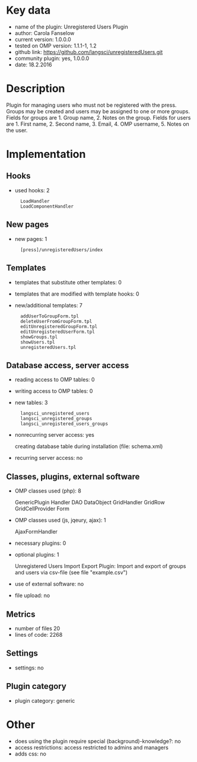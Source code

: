 Key data
============

- name of the plugin: Unregistered Users Plugin
- author: Carola Fanselow
- current version: 1.0.0.0
- tested on OMP version: 1.1.1-1, 1.2
- github link: https://github.com/langsci/unregisteredUsers.git
- community plugin: yes, 1.0.0.0
- date: 18.2.2016

Description
============

Plugin for managing users who must not be registered with the press. Groups may be created and users may be assigned to one or more groups. Fields for groups are 1. Group name, 2. Notes on the group. Fields for users are 1. First name, 2. Second name, 3. Email, 4. OMP username, 5. Notes on the user. 

 
Implementation
================

Hooks
-----
- used hooks: 2

		LoadHandler
		LoadComponentHandler

New pages
------
- new pages: 1

		[press]/unregisteredUsers/index

Templates
---------
- templates that substitute other templates: 0
- templates that are modified with template hooks: 0
- new/additional templates: 7

		addUserToGroupForm.tpl
		deleteUserFromGroupForm.tpl
		editUnregisteredGroupForm.tpl
		editUnregisteredUserForm.tpl
		showGroups.tpl
		showUsers.tpl
		unregisteredUsers.tpl

Database access, server access
-----------------------------
- reading access to OMP tables: 0
- writing access to OMP tables: 0
- new tables: 3

		langsci_unregistered_users
		langsci_unregistered_groups
		langsci_unregistered_users_groups

- nonrecurring server access: yes

	creating database table during installation (file: schema.xml)

- recurring server access: no
 
Classes, plugins, external software
-----------------------
- OMP classes used (php): 8
	
	GenericPlugin
	Handler
	DAO
	DataObject
	GridHandler
	GridRow
	GridCellProvider
	Form

- OMP classes used (js, jqeury, ajax): 1

	AjaxFormHandler

- necessary plugins: 0
- optional plugins: 1

	Unregistered Users Import Export Plugin: Import and export of groups and users via csv-file (see file "example.csv")

- use of external software: no
- file upload: no
 
Metrics
--------
- number of files 20
- lines of code: 2268

Settings
--------
- settings: no

Plugin category
----------
- plugin category: generic

Other
=============
- does using the plugin require special (background)-knowledge?: no
- access restrictions: access restricted to admins and managers
- adds css: no


